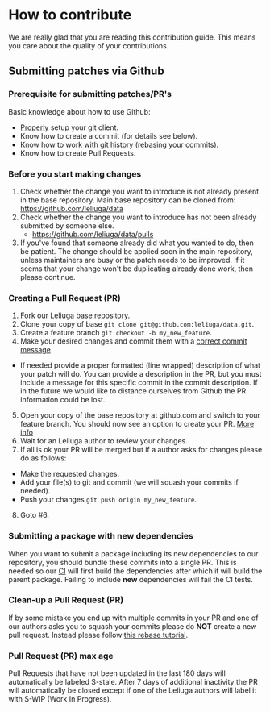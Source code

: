# How to contribute

We are really glad that you are reading this contribution guide.
This means you care about the quality of your contributions.

## Submitting patches via Github

### Prerequisite for submitting patches/PR's

Basic knowledge about how to use Github:

* [Properly](https://git-scm.com/book/en/v2/Getting-Started-First-Time-Git-Setup) setup your git client.
* Know how to create a commit (for details see below).
* Know how to work with git history (rebasing your commits).
* Know how to create Pull Requests.

### Before you start making changes

1. Check whether the change you want to introduce is not already present in the base repository.
   Main base repository can be cloned from: https://github.com/leliuga/data
2. Check whether the change you want to introduce has not been already submitted by someone else.
    - https://github.com/leliuga/data/pulls
3. If you've found that someone already did what you wanted to do, then be patient. The change should be applied soon in
   the main repository, unless maintainers are busy or the patch needs to be improved.
   If it seems that your change won't be duplicating already done work, then please continue.

### Creating a Pull Request (PR)

1. [Fork](https://help.github.com/articles/fork-a-repo/) our Leliuga base repository.
2. Clone your copy of base `git clone git@github.com:leliuga/data.git`.
3. Create a feature branch `git checkout -b my_new_feature`.
4. Make your desired changes and commit them with
   a [correct commit message](https://git-scm.com/book/ch5-2.html#Commit-Guidelines).

* If needed provide a proper formatted (line wrapped) description of what your patch will do. You can provide a
  description in the PR, but you must include a message for this specific commit in the commit description. If in the
  future we would like to distance ourselves from Github the PR information could be lost.

5. Open your copy of the base repository at github.com and switch to your feature branch. You should now see an option
   to create your PR. [More info](https://help.github.com/articles/creating-a-pull-request/)
6. Wait for an Leliuga author to review your changes.
7. If all is ok your PR will be merged but if a author asks for changes please do as follows:

* Make the requested changes.
* Add your file(s) to git and commit (we will squash your commits if needed).
* Push your changes `git push origin my_new_feature`.

8. Goto #6.

### Submitting a package with new dependencies

When you want to submit a package including its new dependencies to our repository, you should bundle these commits into
a single PR.
This is needed so our [CI](https://en.wikipedia.org/wiki/Continuous_integration) will first build the dependencies after
which it will build the parent package.
Failing to include __new__ dependencies will fail the CI tests.

### Clean-up a Pull Request (PR)

If by some mistake you end up with multiple commits in your PR and one of our authors asks you to squash your commits
please do __NOT__ create a new pull request.
Instead please
follow [this rebase tutorial](https://git-scm.com/book/en/v2/Git-Tools-Rewriting-History#Changing-Multiple-Commit-Messages).

### Pull Request (PR) max age

Pull Requests that have not been updated in the last 180 days will automatically be labeled S-stale. After 7 days of
additional inactivity the PR will automatically be closed except if one of the Leliuga authors will label it with
S-WIP (Work In Progress).

